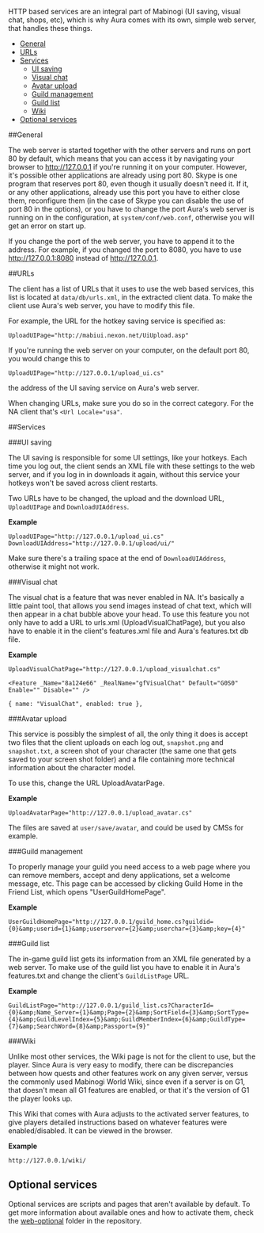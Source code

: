 HTTP based services are an integral part of Mabinogi (UI saving, visual chat, shops, etc), which is why Aura comes with its own, simple web server, that handles these things.

- [General](#general)
- [URLs](#urls)
- [Services](#services)
  - [UI saving](#ui-saving)
  - [Visual chat](#visual-chat)
  - [Avatar upload](#avatar-upload)
  - [Guild management](#guild-management)
  - [Guild list](#guild-list)
  - [Wiki](#wiki)
- [Optional services](#optional-services)

##General

The web server is started together with the other servers and runs on port 80 by default, which means that you can access it by navigating your browser to http://127.0.0.1 if you're running it on your computer. However, it's possible other applications are already using port 80. Skype is one program that reserves port 80, even though it usually doesn't need it. If it, or any other applications, already use this port you have to either close them, reconfigure them (in the case of Skype you can disable the use of port 80 in the options), or you have to change the port Aura's web server is running on in the configuration, at `system/conf/web.conf`, otherwise you will get an error on start up.

If you change the port of the web server, you have to append it to the address. For example, if you changed the port to 8080, you have to use http://127.0.0.1:8080 instead of http://127.0.0.1.

##URLs

The client has a list of URLs that it uses to use the web based services, this list is located at `data/db/urls.xml`, in the extracted client data. To make the client use Aura's web server, you have to modify this file.

For example, the URL for the hotkey saving service is specified as:

```
UploadUIPage="http://mabiui.nexon.net/UiUpload.asp"
```

If you're running the web server on your computer, on the default port 80, you would change this to

```
UploadUIPage="http://127.0.0.1/upload_ui.cs"
```

the address of the UI saving service on Aura's web server.

When changing URLs, make sure you do so in the correct category. For the NA client that's `<Url Locale="usa"`.

##Services

###UI saving

The UI saving is responsible for some UI settings, like your hotkeys. Each time you log out, the client sends an XML file with these settings to the web server, and if you log in in downloads it again, without this service your hotkeys won't be saved across client restarts.

Two URLs have to be changed, the upload and the download URL, `UploadUIPage` and `DownloadUIAddress`.

**Example**

```
UploadUIPage="http://127.0.0.1/upload_ui.cs"
DownloadUIAddress="http://127.0.0.1/upload/ui/"
```

Make sure there's a trailing space at the end of `DownloadUIAddress`, otherwise it might not work.

###Visual chat

The visual chat is a feature that was never enabled in NA. It's basically a little paint tool, that allows you send images instead of chat text, which will then appear in a chat bubble above your head. To use this feature you not only have to add a URL to urls.xml (UploadVisualChatPage), but you also have to enable it in the client's features.xml file and Aura's features.txt db file.

**Example**

```
UploadVisualChatPage="http://127.0.0.1/upload_visualchat.cs"
```
```
<Feature _Name="8a124e66" _RealName="gfVisualChat" Default="G0S0" Enable="" Disable="" />
```
```
{ name: "VisualChat", enabled: true },
```

###Avatar upload

This service is possibly the simplest of all, the only thing it does is accept two files that the client uploads on each log out, `snapshot.png` and `snapshot.txt`, a screen shot of your character (the same one that gets saved to your screen shot folder) and a file containing more technical information about the character model.

To use this, change the URL UploadAvatarPage.

**Example**

```
UploadAvatarPage="http://127.0.0.1/upload_avatar.cs"
```

The files are saved at `user/save/avatar`, and could be used by CMSs for example.

###Guild management

To properly manage your guild you need access to a web page where you can remove members, accept and deny applications, set a welcome message, etc. This page can be accessed by clicking Guild Home in the Friend List, which opens "UserGuildHomePage".

**Example**

```
UserGuildHomePage="http://127.0.0.1/guild_home.cs?guildid={0}&amp;userid={1}&amp;userserver={2}&amp;userchar={3}&amp;key={4}"
```

###Guild list

The in-game guild list gets its information from an XML file generated by a web server. To make use of the guild list you have to enable it in Aura's features.txt and change the client's `GuildListPage` URL.

**Example**

```
GuildListPage="http://127.0.0.1/guild_list.cs?CharacterId={0}&amp;Name_Server={1}&amp;Page={2}&amp;SortField={3}&amp;SortType={4}&amp;GuildLevelIndex={5}&amp;GuildMemberIndex={6}&amp;GuildType={7}&amp;SearchWord={8}&amp;Passport={9}"
```

###Wiki

Unlike most other services, the Wiki page is not for the client to use, but the player. Since Aura is very easy to modify, there can be discrepancies between how quests and other features work on any given server, versus the commonly used Mabinogi World Wiki, since even if a server is on G1, that doesn't mean all G1 features are enabled, or that it's the version of G1 the player looks up.

This Wiki that comes with Aura adjusts to the activated server features, to give players detailed instructions based on whatever features were enabled/disabled. It can be viewed in the browser.

**Example**

```
http://127.0.0.1/wiki/
```

## Optional services

Optional services are scripts and pages that aren't available by default. To get more information about available ones and how to activate them, check the [web-optional](https://github.com/aura-project/aura/tree/master/system/web-optional) folder in the repository.